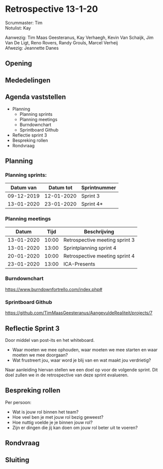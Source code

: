 # Retrospective 13-1-20

Scrummaster: Tim <br>
Notulist: Kay

Aanwezig: Tim Maas Geesteranus, Kay Verhaegh, Kevin Van Schaijk, Jim Van De Ligt, Reno Rovers, Randy Grouls, Marcel Verheij <br>
Afwezig: Jeannette Danes

## Opening

## Mededelingen

## Agenda vaststellen

- Planning
  - Planning sprints
  - Planning meetings
  - Burndownchart
  - Sprintboard Github  
- Reflectie sprint 3
- Bespreking rollen
- Rondvraag

## Planning

### Planning sprints:

| Datum van  | Datum tot  | Sprintnummer |
| ---------- | ---------- | ------------ |
| 09-12-2019 | 12-01-2020 | Sprint 3     |
| 13-01-2020 | 23-01-2020 | Sprint 4\*   |

### Planning meetings

| Datum      | Tijd  | Beschrijving          |
| ---------- | ----- | --------------------- |
| 13-01-2020 | 10:00 | Retrospective meeting sprint 3 |
| 13-01-2020 | 13:00 | Sprintplanning sprint 4 |
| 20-01-2020 | 10:00 | Retrospective meeting sprint 4 |
| 23-01-2020 | 13:00 | ICA-Presents |


### Burndownchart
https://www.burndownfortrello.com/index.php#

### Sprintboard Github
https://github.com/TimMaasGeesteranus/AangevuldeRealiteit/projects/7

## Reflectie Sprint 3
Door middel van post-its en het whiteboard.

- Waar moeten we mee ophouden, waar moeten we mee starten en waar moeten we mee doorgaan?
- Wat frustreert jou, waar word je blij van en wat maakt jou verdrietig?

Naar aanleiding hiervan stellen we een doel op voor de volgende sprint. Dit doel zullen we in de retrospective van deze sprint evalueren. 

## Bespreking rollen
Per persoon:

- Wat is jouw rol binnen het team?
- Hoe veel ben je met jouw rol bezig geweest?
- Hoe nuttig voelde je je binnen jouw rol?
- Zijn er dingen die jij kan doen om jouw rol beter uit te voeren?

## Rondvraag

## Sluiting
